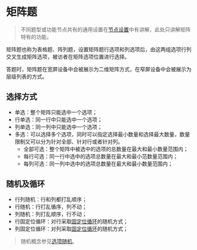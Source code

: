 # 矩阵题

> 不同题型或功能节点共有的通用设置在[节点设置](../node-setting/concept.md)中有讲解，此处只讲解矩阵特有的功能。

矩阵题也称为表格题、阵列题，设置矩阵题行选项和列选项后，由这两组选项行列交叉生成矩阵选项，被访者在矩阵选项位置进行选择。

答题时，矩阵题在宽屏设备中会被展示为二维矩阵方式，在窄屏设备中会被展示为层级列表的方式。

## 选择方式
+ 单选：整个矩阵只能选中一个选项；
+ 行单选：同一行中只能选中一个选项；
+ 列单选：同一列中只能选中一个选项；
+ 多选：可以选择多个选项，同时可以指定选择最小数量和选择最大数量，数量限制又可以分为针对全部、针对行或者针对列。
    + 全部可选：整个矩阵中被选中的选项的总数量在最大和最小数量范围内；
    + 每行可选：同一行中选中的选项总数量在最大和最小范数量范围内；
    + 每列可选：同一列中选中的选项总数量在最大和最小数量范围内；

## 随机及循环
+ 行列随机：行和列都打乱顺序；
+ 行随机：行打乱循序，列不动；
+ 列随机：列打乱顺序，行不动；
+ 行固定位循环：对行采取[固定位循环](../node-setting/option-random.md#固定位循环)的随机方式；
+ 列固定位循环：对列采取[固定位循环](../node-setting/option-random.md#固定位循环)的随机方式；

> 随机概念参见[选项随机](../node-setting/option-random.md)。

